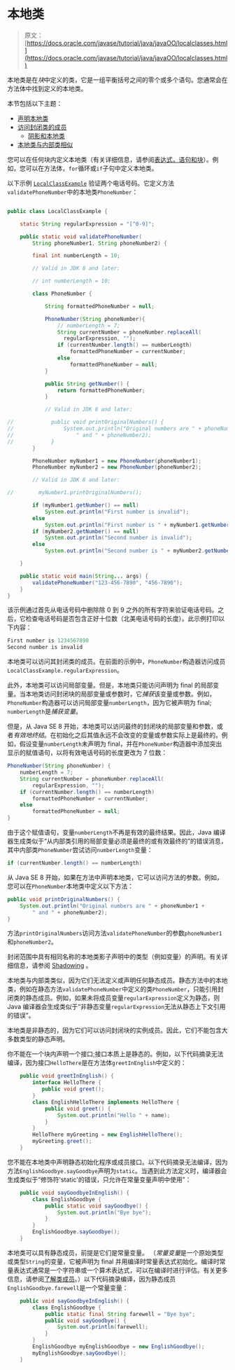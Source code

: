 # 本地类

> 原文： [https://docs.oracle.com/javase/tutorial/java/javaOO/localclasses.html](https://docs.oracle.com/javase/tutorial/java/javaOO/localclasses.html)

本地类是在*块*中定义的类，它是一组平衡括号之间的零个或多个语句。您通常会在方法体中找到定义的本地类。

本节包括以下主题：

*   [声明本地类](#declaring-local-classes)
*   [访问封闭类的成员](#accessing-members-of-an-enclosing-class)
    *   [阴影和本地类](#shadowing-and-local-classes)
*   [本地类与内部类相似](#local-classes-are-similar-to-inner-classes)

您可以在任何块内定义本地类（有关详细信息，请参阅[表达式，语句和块](../../java/nutsandbolts/expressions.html)）。例如，您可以在方法体，`for`循环或`if`子句中定义本地类。

以下示例 [`LocalClassExample`](examples/LocalClassExample.java) 验证两个电话号码。它定义方法`validatePhoneNumber`中的本地类`PhoneNumber`：

```java

public class LocalClassExample {

    static String regularExpression = "[^0-9]";

    public static void validatePhoneNumber(
        String phoneNumber1, String phoneNumber2) {

        final int numberLength = 10;

        // Valid in JDK 8 and later:

        // int numberLength = 10;

        class PhoneNumber {

            String formattedPhoneNumber = null;

            PhoneNumber(String phoneNumber){
                // numberLength = 7;
                String currentNumber = phoneNumber.replaceAll(
                  regularExpression, "");
                if (currentNumber.length() == numberLength)
                    formattedPhoneNumber = currentNumber;
                else
                    formattedPhoneNumber = null;
            }

            public String getNumber() {
                return formattedPhoneNumber;
            }

            // Valid in JDK 8 and later:

//            public void printOriginalNumbers() {
//                System.out.println("Original numbers are " + phoneNumber1 +
//                    " and " + phoneNumber2);
//            }
        }

        PhoneNumber myNumber1 = new PhoneNumber(phoneNumber1);
        PhoneNumber myNumber2 = new PhoneNumber(phoneNumber2);

        // Valid in JDK 8 and later:

//        myNumber1.printOriginalNumbers();

        if (myNumber1.getNumber() == null) 
            System.out.println("First number is invalid");
        else
            System.out.println("First number is " + myNumber1.getNumber());
        if (myNumber2.getNumber() == null)
            System.out.println("Second number is invalid");
        else
            System.out.println("Second number is " + myNumber2.getNumber());

    }

    public static void main(String... args) {
        validatePhoneNumber("123-456-7890", "456-7890");
    }
}

```

该示例通过首先从电话号码中删除除 0 到 9 之外的所有字符来验证电话号码。之后，它检查电话号码是否包含正好十位数（北美电话号码的长度）。此示例打印以下内容：

```java
First number is 1234567890
Second number is invalid
```

本地类可以访问其封闭类的成员。在前面的示例中，`PhoneNumber`构造器访问成员`LocalClassExample.regularExpression`。

此外，本地类可以访问局部变量。但是，本地类只能访问声明为 final 的局部变量。当本地类访问封闭块的局部变量或参数时，它*捕获*该变量或参数。例如，`PhoneNumber`构造器可以访问局部变量`numberLength`，因为它被声明为 final; `numberLength`是*捕获变量*。

但是，从 Java SE 8 开始，本地类可以访问最终的封闭块的局部变量和参数，或者*有效地终结*。在初始化之后其值永远不会改变的变量或参数实际上是最终的。例如，假设变量`numberLength`未声明为 final，并在`PhoneNumber`构造器中添加突出显示的赋值语句，以将有效电话号码的长度更改为 7 位数：

```java
PhoneNumber(String phoneNumber) {
    numberLength = 7;
    String currentNumber = phoneNumber.replaceAll(
        regularExpression, "");
    if (currentNumber.length() == numberLength)
        formattedPhoneNumber = currentNumber;
    else
        formattedPhoneNumber = null;
}
```

由于这个赋值语句，变量`numberLength`不再是有效的最终结果。因此，Java 编译器生成类似于“从内部类引用的局部变量必须是最终的或有效最终的”的错误消息，其中内部类`PhoneNumber`尝试访问`numberLength`变量：

```java
if (currentNumber.length() == numberLength)
```

从 Java SE 8 开始，如果在方法中声明本地类，它可以访问方法的参数。例如，您可以在`PhoneNumber`本地类中定义以下方法：

```java
public void printOriginalNumbers() {
    System.out.println("Original numbers are " + phoneNumber1 +
        " and " + phoneNumber2);
}
```

方法`printOriginalNumbers`访问方法`validatePhoneNumber`的参数`phoneNumber1`和`phoneNumber2`。

封闭范围中具有相同名称的本地类影子声明中的类型（例如变量）的声明。有关详细信息，请参阅 [Shadowing](../../java/javaOO/nested.html#shadowing) 。

本地类与内部类类似，因为它们无法定义或声明任何静态成员。静态方法中的本地类，例如在静态方法`validatePhoneNumber`中定义的类`PhoneNumber`，只能引用封闭类的静态成员。例如，如果未将成员变量`regularExpression`定义为静态，则 Java 编译器会生成类似于“非静态变量`regularExpression`无法从静态上下文引用的错误”。

本地类是非静态的，因为它们可以访问封闭块的实例成员。因此，它们不能包含大多数类型的静态声明。

你不能在一个块内声明一个接口;接口本质上是静态的。例如，以下代码摘录无法编译，因为接口`HelloThere`是在方法体`greetInEnglish`中定义的：

```java
    public void greetInEnglish() {
        interface HelloThere {
           public void greet();
        }
        class EnglishHelloThere implements HelloThere {
            public void greet() {
                System.out.println("Hello " + name);
            }
        }
        HelloThere myGreeting = new EnglishHelloThere();
        myGreeting.greet();
    }
```

您不能在本地类中声明静态初始化程序或成员接口。以下代码摘录无法编译，因为方法`EnglishGoodbye.sayGoodbye`声明为`static`。当遇到此方法定义时，编译器会生成类似于“修饰符'static'的错误，只允许在常量变量声明中使用”：

```java
    public void sayGoodbyeInEnglish() {
        class EnglishGoodbye {
            public static void sayGoodbye() {
                System.out.println("Bye bye");
            }
        }
        EnglishGoodbye.sayGoodbye();
    }
```

本地类可以具有静态成员，前提是它们是常量变量。 （*常量变量*是一个原始类型或类型`String`的变量，它被声明为 final 并用编译时常量表达式初始化。编译时常量表达式通常是一个字符串或一个算术表达式，可以在编译时进行评估。有关更多信息，请参阅[了解类成员](classvars.html)。）以下代码摘录编译，因为静态成员`EnglishGoodbye.farewell`是一个常量变量：

```java
    public void sayGoodbyeInEnglish() {
        class EnglishGoodbye {
            public static final String farewell = "Bye bye";
            public void sayGoodbye() {
                System.out.println(farewell);
            }
        }
        EnglishGoodbye myEnglishGoodbye = new EnglishGoodbye();
        myEnglishGoodbye.sayGoodbye();
    }
```